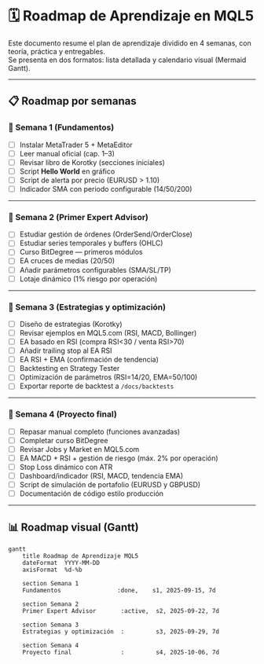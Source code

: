# 🗓️ Roadmap de Aprendizaje en MQL5

Este documento resume el plan de aprendizaje dividido en 4 semanas, con teoría, práctica y entregables.  
Se presenta en dos formatos: lista detallada y calendario visual (Mermaid Gantt).

---

## 📋 Roadmap por semanas

### 🔹 Semana 1 (Fundamentos)
- [ ] Instalar MetaTrader 5 + MetaEditor
- [ ] Leer manual oficial (cap. 1–3)
- [ ] Revisar libro de Korotky (secciones iniciales)
- [ ] Script **Hello World** en gráfico
- [ ] Script de alerta por precio (EURUSD > 1.10)
- [ ] Indicador SMA con periodo configurable (14/50/200)

---

### 🔹 Semana 2 (Primer Expert Advisor)
- [ ] Estudiar gestión de órdenes (OrderSend/OrderClose)
- [ ] Estudiar series temporales y buffers (OHLC)
- [ ] Curso BitDegree — primeros módulos
- [ ] EA cruces de medias (20/50)
- [ ] Añadir parámetros configurables (SMA/SL/TP)
- [ ] Lotaje dinámico (1% riesgo por operación)

---

### 🔹 Semana 3 (Estrategias y optimización)
- [ ] Diseño de estrategias (Korotky)
- [ ] Revisar ejemplos en MQL5.com (RSI, MACD, Bollinger)
- [ ] EA basado en RSI (compra RSI<30 / venta RSI>70)
- [ ] Añadir trailing stop al EA RSI
- [ ] EA RSI + EMA (confirmación de tendencia)
- [ ] Backtesting en Strategy Tester
- [ ] Optimización de parámetros (RSI=14/20, EMA=50/100)
- [ ] Exportar reporte de backtest a `/docs/backtests`

---

### 🔹 Semana 4 (Proyecto final)
- [ ] Repasar manual completo (funciones avanzadas)
- [ ] Completar curso BitDegree
- [ ] Revisar Jobs y Market en MQL5.com
- [ ] EA MACD + RSI + gestión de riesgo (máx. 2% por operación)
- [ ] Stop Loss dinámico con ATR
- [ ] Dashboard/indicador (RSI, MACD, tendencia EMA)
- [ ] Script de simulación de portafolio (EURUSD y GBPUSD)
- [ ] Documentación de código estilo producción

---

## 📊 Roadmap visual (Gantt)

```mermaid
gantt
    title Roadmap de Aprendizaje MQL5
    dateFormat  YYYY-MM-DD
    axisFormat  %d-%b

    section Semana 1
    Fundamentos                :done,    s1, 2025-09-15, 7d

    section Semana 2
    Primer Expert Advisor       :active,  s2, 2025-09-22, 7d

    section Semana 3
    Estrategias y optimización  :         s3, 2025-09-29, 7d

    section Semana 4
    Proyecto final              :         s4, 2025-10-06, 7d
